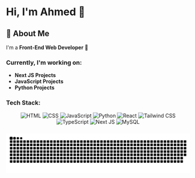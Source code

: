 # Hi, I'm Ahmed 👋

## 🚀 About Me
I'm a **Front-End Web Developer** 👀

### Currently, I'm working on:
- **Next JS Projects**
- **JavaScript Projects**
- **Python Projects**

### Tech Stack:
<p align="center">
  <img src="https://cdn.jsdelivr.net/gh/devicons/devicon/icons/html5/html5-original.svg" alt="HTML" width="70" height="70" />
  <img src="https://cdn.jsdelivr.net/gh/devicons/devicon/icons/css3/css3-original.svg" alt="CSS" width="70" height="70" />
  <img src="https://cdn.jsdelivr.net/gh/devicons/devicon/icons/javascript/javascript-original.svg" alt="JavaScript" width="70" height="70" />
  <img src="https://cdn.jsdelivr.net/gh/devicons/devicon/icons/python/python-original.svg" alt="Python" width="70" height="70" />
  <img src="https://cdn.jsdelivr.net/gh/devicons/devicon/icons/react/react-original.svg" alt="React" width="70" height="70" />
  <img src="https://cdn.jsdelivr.net/gh/devicons/devicon/icons/tailwindcss/tailwindcss-original.svg" alt="Tailwind CSS" width="70" height="70" />
  <img src="https://cdn.jsdelivr.net/gh/devicons/devicon/icons/typescript/typescript-original.svg" alt="TypeScript" width="70" height="70" />
  <img src="https://cdn.jsdelivr.net/gh/devicons/devicon@latest/icons/nextjs/nextjs-original.svg" alt="Next JS" width="70" height="70"/>
  <img src="https://cdn.jsdelivr.net/gh/devicons/devicon/icons/mysql/mysql-original.svg" alt="MySQL" width="70" height="70" />
</p>

###
<img src="https://raw.githubusercontent.com/z3sh4n/z3sh4n/output/snake.svg" alt="Snake animation" />
